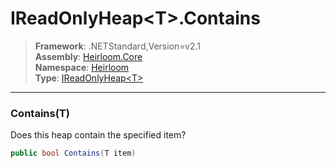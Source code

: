 # IReadOnlyHeap\<T>.Contains

> **Framework**: .NETStandard,Version=v2.1  
> **Assembly**: [Heirloom.Core][0]  
> **Namespace**: [Heirloom][0]  
> **Type**: [IReadOnlyHeap\<T>][1]  

--------------------------------------------------------------------------------

### Contains(T)

Does this heap contain the specified item?

```cs
public bool Contains(T item)
```

[0]: ../Heirloom.Core.md
[1]: Heirloom.IReadOnlyHeap[T].md
